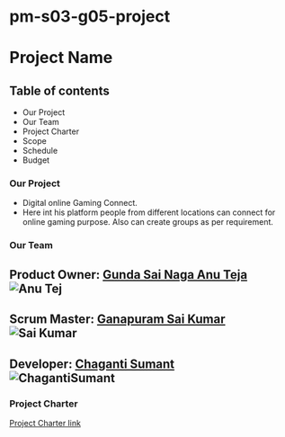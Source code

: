 
# pm-s03-g05-project
# Project Name
## Table of contents
* Our Project
* Our Team
* Project Charter
* Scope
* Schedule
* Budget

### Our Project
* Digital online Gaming Connect.
* Here int his platform people from different locations can connect for online gaming purpose. Also can create groups as per requirement. 
### Our Team
Product Owner:
 [Gunda Sai Naga Anu Teja](https://github.com/GUNDAANUTEJ)
 ![Anu Tej](https://user-images.githubusercontent.com/77635770/119561184-7c07c880-bd6a-11eb-872e-35c534fe8d19.jpg)
 ---
   Scrum Master:
 [Ganapuram Sai Kumar](https://github.com/SaiKumar249)
![Sai Kumar](https://user-images.githubusercontent.com/77635770/119561844-4adbc800-bd6b-11eb-96dc-68d8467c800c.png)
 ---
  Developer: 
 [Chaganti Sumant](https://github.com/sumant52)  <br>
  ![ChagantiSumant](https://user-images.githubusercontent.com/77635770/119560258-53330380-bd69-11eb-8708-3d81536a7027.jpg) 
---
### Project Charter
 [Project Charter link](https://github.com/GUNDAANUTEJ/pm-s03-g05-project/blob/main/markdown/CHARTER.md)



